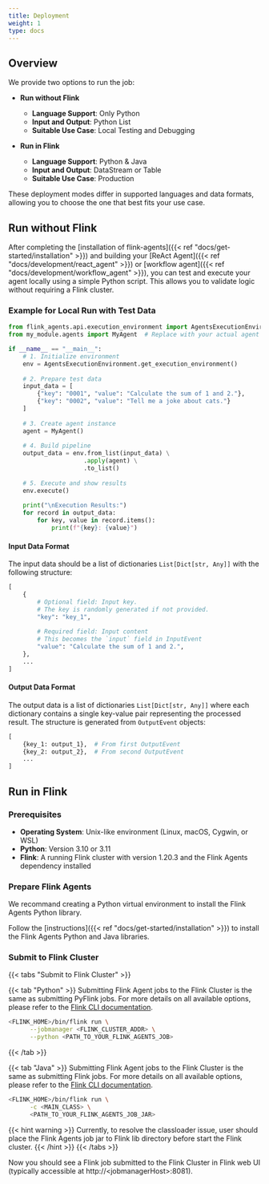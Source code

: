 ```yaml
---
title: Deployment
weight: 1
type: docs
---
```

<!--
Licensed to the Apache Software Foundation (ASF) under one
or more contributor license agreements.  See the NOTICE file
distributed with this work for additional information
regarding copyright ownership.  The ASF licenses this file
to you under the Apache License, Version 2.0 (the
"License"); you may not use this file except in compliance
with the License.  You may obtain a copy of the License at

  http://www.apache.org/licenses/LICENSE-2.0

Unless required by applicable law or agreed to in writing,
software distributed under the License is distributed on an
"AS IS" BASIS, WITHOUT WARRANTIES OR CONDITIONS OF ANY
KIND, either express or implied.  See the License for the
specific language governing permissions and limitations
under the License.
-->

## Overview

We provide two options to run the job:

- **Run without Flink**
    - **Language Support**: Only Python
    - **Input and Output**: Python List
    - **Suitable Use Case**: Local Testing and Debugging

- **Run in Flink**
    - **Language Support**: Python & Java
    - **Input and Output**: DataStream or Table
    - **Suitable Use Case**: Production

These deployment modes differ in supported languages and data formats, allowing you to choose the one that best fits your use case.

## Run without Flink

After completing the [installation of flink-agents]({{< ref "docs/get-started/installation" >}}) and building your [ReAct Agent]({{< ref "docs/development/react_agent" >}}) or [workflow agent]({{< ref "docs/development/workflow_agent" >}}), you can test and execute your agent locally using a simple Python script. This allows you to validate logic without requiring a Flink cluster.

### Example for Local Run with Test Data

```python
from flink_agents.api.execution_environment import AgentsExecutionEnvironment
from my_module.agents import MyAgent  # Replace with your actual agent path

if __name__ == "__main__":
    # 1. Initialize environment
    env = AgentsExecutionEnvironment.get_execution_environment()
    
    # 2. Prepare test data
    input_data = [
        {"key": "0001", "value": "Calculate the sum of 1 and 2."},
        {"key": "0002", "value": "Tell me a joke about cats."}
    ]
    
    # 3. Create agent instance
    agent = MyAgent()
    
    # 4. Build pipeline
    output_data = env.from_list(input_data) \
                     .apply(agent) \
                     .to_list()
    
    # 5. Execute and show results
    env.execute()
    
    print("\nExecution Results:")
    for record in output_data:
        for key, value in record.items():
            print(f"{key}: {value}")

```

#### Input Data Format

The input data should be a list of dictionaries `List[Dict[str, Any]]` with the following structure:

```python
[
    {
        # Optional field: Input key. 
        # The key is randomly generated if not provided.
        "key": "key_1",
        
        # Required field: Input content
        # This becomes the `input` field in InputEvent
        "value": "Calculate the sum of 1 and 2.",
    },
    ...
]
```

#### Output Data Format

The output data is a list of dictionaries `List[Dict[str, Any]]` where each dictionary contains a single key-value pair representing the processed result. The structure is generated from `OutputEvent` objects:

```python
[
    {key_1: output_1},  # From first OutputEvent
    {key_2: output_2},  # From second OutputEvent
    ...
]
```

## Run in Flink

### Prerequisites

- **Operating System**: Unix-like environment (Linux, macOS, Cygwin, or WSL)  
- **Python**: Version 3.10 or 3.11  
- **Flink**: A running Flink cluster with version 1.20.3 and the Flink Agents dependency installed

### Prepare Flink Agents

We recommand creating a Python virtual environment to install the Flink Agents Python library.

Follow the [instructions]({{< ref "docs/get-started/installation" >}}) to install the Flink Agents Python and Java libraries.

### Submit to Flink Cluster

{{< tabs "Submit to Flink Cluster" >}}

{{< tab "Python" >}}
Submitting Flink Agent jobs to the Flink Cluster is the same as submitting PyFlink jobs. For more details on all available options, please refer to the [Flink CLI documentation](https://nightlies.apache.org/flink/flink-docs-release-1.20/docs/deployment/cli/#submitting-pyflink-jobs).

```bash
<FLINK_HOME>/bin/flink run \
      --jobmanager <FLINK_CLUSTER_ADDR> \
      --python <PATH_TO_YOUR_FLINK_AGENTS_JOB>
```
{{< /tab >}}

{{< tab "Java" >}}
Submitting Flink Agent jobs to the Flink Cluster is the same as submitting Flink jobs. For more details on all available options, please refer to the [Flink CLI documentation](https://nightlies.apache.org/flink/flink-docs-release-1.20/docs/deployment/cli/#submitting-a-job).

```bash
<FLINK_HOME>/bin/flink run \
      -c <MAIN_CLASS> \
      <PATH_TO_YOUR_FLINK_AGENTS_JOB_JAR>
```
{{< hint warning >}}
Currently, to resolve the classloader issue, user should place the Flink Agents job jar to Flink lib directory before start the Flink cluster.
{{< /hint >}}
{{< /tabs >}}


Now you should see a Flink job submitted to the Flink Cluster in Flink web UI (typically accessible at http://&lt;jobmanagerHost&gt;:8081).
